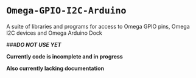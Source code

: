 # **`Omega-GPIO-I2C-Arduino`**
A suite of libraries and programs for access to Omega GPIO pins, Omega I2C devices
and Omega Arduino Dock

###**_DO NOT USE YET_**

**Currently code is incomplete and in progress**

**Also currently lacking documentation**
